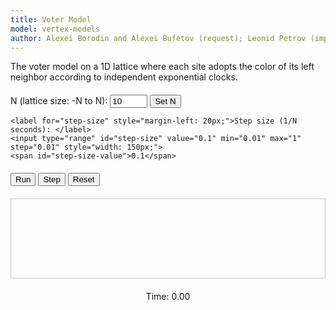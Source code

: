 ```yaml
---
title: Voter Model
model: vertex-models
author: Alexei Borodin and Alexei Bufetov (request); Leonid Petrov (implementation)
---
```


The voter model on a 1D lattice where each site adopts the color of its left neighbor according to independent exponential clocks.

<div style="margin: 20px 0;">
    <label for="n-input">N (lattice size: -N to N): </label>
    <input type="number" id="n-input" value="10" min="1" max="2000" style="width: 60px;">
    <button onclick="setN()">Set N</button>

    <label for="step-size" style="margin-left: 20px;">Step size (1/N seconds): </label>
    <input type="range" id="step-size" value="0.1" min="0.01" max="1" step="0.01" style="width: 150px;">
    <span id="step-size-value">0.1</span>
</div>

<div style="margin: 20px 0;">
    <button id="run-stop-btn" onclick="toggleSimulation()">Run</button>
    <button onclick="stepSimulation()">Step</button>
    <button onclick="resetSimulation()">Reset</button>
</div>

<canvas id="voterCanvas" width="800" height="200" style="border: 1px solid #ccc; display: block; margin: 20px auto;"></canvas>

<div id="info" style="text-align: center; margin: 20px;">
    Time: <span id="time-display">0.00</span>
</div>

<script>
class VoterModel {
    constructor(N) {
        this.N = N;
        this.latticeSize = 2 * N + 1; // Sites from -N to N
        this.sites = new Array(this.latticeSize);
        this.clocks = new Array(this.latticeSize);
        this.time = 0;
        this.isRunning = false;
        this.animationId = null;
        this.lastUpdate = Date.now();

        this.canvas = document.getElementById('voterCanvas');
        this.ctx = this.canvas.getContext('2d');

        this.initializeLattice();
        this.draw();
    }

    initializeLattice() {
        // Initialize sites with rainbow colors
        for (let i = 0; i < this.latticeSize; i++) {
            const position = i - this.N; // Convert to -N to N
            const hue = (i / (this.latticeSize - 1)) * 360; // Rainbow across the lattice
            this.sites[i] = `hsl(${hue}, 80%, 60%)`;

            // Initialize exponential clocks
            this.clocks[i] = this.generateExponentialTime();
        }
        this.time = 0;
        this.updateTimeDisplay();
    }

    generateExponentialTime() {
        // Generate exponential random variable with rate 1
        return -Math.log(Math.random());
    }

    step() {
        // Find the site with the minimum clock time
        let minTime = Infinity;
        let minSite = 0;

        for (let i = 0; i < this.latticeSize; i++) {
            if (this.clocks[i] < minTime) {
                minTime = this.clocks[i];
                minSite = i;
            }
        }

        // Advance time
        const deltaTime = minTime;
        this.time += deltaTime;

        // Subtract the elapsed time from all clocks
        for (let i = 0; i < this.latticeSize; i++) {
            this.clocks[i] -= deltaTime;
        }

        // Execute the event at minSite
        this.executeEvent(minSite);

        this.updateTimeDisplay();
    }

    executeEvent(siteIndex) {
        // Site assumes color of left neighbor
        if (siteIndex > 0) {
            this.sites[siteIndex] = this.sites[siteIndex - 1];
        }
        // If siteIndex is 0 (leftmost site), it has no left neighbor, so no change

        // Reset the clock for this site
        this.clocks[siteIndex] = this.generateExponentialTime();
    }

    draw() {
        const canvas = this.canvas;
        const ctx = this.ctx;

        ctx.clearRect(0, 0, canvas.width, canvas.height);

        const siteWidth = canvas.width / this.latticeSize;
        const siteHeight = canvas.height;

        // Draw the lattice sites
        for (let i = 0; i < this.latticeSize; i++) {
            ctx.fillStyle = this.sites[i];
            ctx.fillRect(i * siteWidth, 0, siteWidth, siteHeight);
        }

        // Draw position labels (max 21 labels)
        ctx.fillStyle = '#000';
        ctx.font = '12px Arial';
        ctx.textAlign = 'center';

        const maxLabels = 21;
        const labelStep = Math.ceil(this.latticeSize / maxLabels);

        for (let i = 0; i < this.latticeSize; i += labelStep) {
            const position = i - this.N;
            const x = i * siteWidth + siteWidth / 2;
            ctx.fillText(position.toString(), x, siteHeight - 10);
        }

        // Always show the rightmost label if it wasn't included
        if ((this.latticeSize - 1) % labelStep !== 0) {
            const position = (this.latticeSize - 1) - this.N;
            const x = (this.latticeSize - 1) * siteWidth + siteWidth / 2;
            ctx.fillText(position.toString(), x, siteHeight - 10);
        }
    }

    run() {
        if (this.isRunning) return;

        this.isRunning = true;
        this.lastUpdate = Date.now();
        this.updateRunStopButton();

        const animate = () => {
            if (!this.isRunning) return;

            const now = Date.now();
            const elapsed = (now - this.lastUpdate) / 1000; // seconds
            const stepSize = parseFloat(document.getElementById('step-size').value);
            const targetSteps = elapsed / (stepSize / this.N); // Convert step size to simulation time

            if (targetSteps >= 1) {
                for (let i = 0; i < Math.floor(targetSteps); i++) {
                    this.step();
                }
                this.draw();
                this.lastUpdate = now;
            }

            this.animationId = requestAnimationFrame(animate);
        };

        animate();
    }

    stop() {
        this.isRunning = false;
        if (this.animationId) {
            cancelAnimationFrame(this.animationId);
            this.animationId = null;
        }
        this.updateRunStopButton();
    }

    updateRunStopButton() {
        const btn = document.getElementById('run-stop-btn');
        btn.textContent = this.isRunning ? 'Stop' : 'Run';
    }

    reset() {
        this.stop();
        this.initializeLattice();
        this.draw();
    }

    updateTimeDisplay() {
        document.getElementById('time-display').textContent = this.time.toFixed(3);
    }
}

// Global simulation instance
let simulation = null;

function setN() {
    const N = parseInt(document.getElementById('n-input').value);
    if (N < 1 || N > 2000) {
        alert('Please enter N between 1 and 2000');
        return;
    }

    if (simulation) {
        simulation.stop();
    }

    simulation = new VoterModel(N);
}

function toggleSimulation() {
    if (!simulation) {
        setN();
    }

    if (simulation.isRunning) {
        simulation.stop();
    } else {
        simulation.run();
    }
}

function stepSimulation() {
    if (!simulation) {
        setN();
    }
    simulation.stop();
    simulation.step();
    simulation.draw();
}

function resetSimulation() {
    if (simulation) {
        simulation.reset();
    }
}

// Initialize simulation on page load
window.addEventListener('load', function() {
    setN();

    // Setup step size slider
    const stepSizeSlider = document.getElementById('step-size');
    const stepSizeValue = document.getElementById('step-size-value');

    stepSizeSlider.addEventListener('input', function() {
        stepSizeValue.textContent = this.value;
    });
});
</script>
